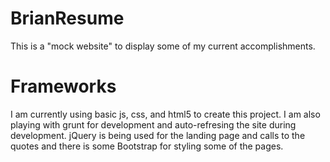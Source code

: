 # BrianResume

This is a "mock website" to display some of my current accomplishments.

# Frameworks

I am currently using basic js, css, and html5 to create this project.  I am also playing with grunt for development and auto-refresing the site during development.  jQuery is being used for the landing page and calls to the quotes and there is some Bootstrap for styling some of the pages.
